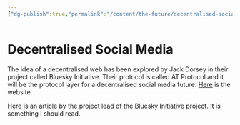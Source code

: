 ```yaml
---
{"dg-publish":true,"permalink":"/content/the-future/decentralised-social-media/","noteIcon":"2"}
---
```


# Decentralised Social Media

The idea of a decentralised web has been explored by Jack Dorsey in their project called Bluesky Initiative. Their protocol is called AT Protocol and it will be the protocol layer for a decentralised social media future. [Here](https://atproto.com/) is the website. 

[Here](https://medium.com/decentralized-web/decentralized-social-networks-e5a7a2603f53) is an article by the project lead of the Bluesky Initiative project. It is something I should read.